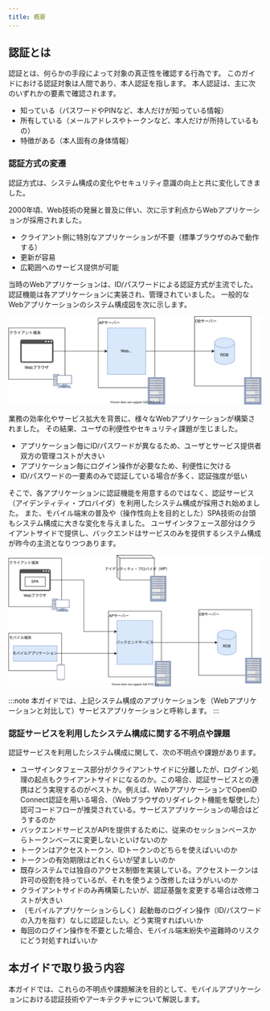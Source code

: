 ```yaml
---
title: 概要
---
```


## 認証とは

認証とは、何らかの手段によって対象の真正性を確認する行為です。
このガイドにおける認証対象は人間であり、本人認証を指します。
本人認証は、主に次のいずれかの要素で確認されます。

- 知っている（パスワードやPINなど、本人だけが知っている情報）
- 所有している（メールアドレスやトークンなど、本人だけが所持しているもの）
- 特徴がある（本人固有の身体情報）

### 認証方式の変遷

認証方式は、システム構成の変化やセキュリティ意識の向上と共に変化してきました。

2000年頃、Web技術の発展と普及に伴い、次に示す利点からWebアプリケーションが採用されました。

- クライアント側に特別なアプリケーションが不要（標準ブラウザのみで動作する）
- 更新が容易
- 広範囲へのサービス提供が可能

当時のWebアプリケーションは、ID/パスワードによる認証方式が主流でした。
認証機能は各アプリケーションに実装され、管理されていました。
一般的なWebアプリケーションのシステム構成図を次に示します。

![Webアプリケーションのシステム構成図](web-application-system-architecture.svg)

業務の効率化やサービス拡大を背景に、様々なWebアプリケーションが構築されました。
その結果、ユーザの利便性やセキュリティ課題が生じました。

- アプリケーション毎にID/パスワードが異なるため、ユーザとサービス提供者双方の管理コストが大きい
- アプリケーション毎にログイン操作が必要なため、利便性に欠ける
- ID/パスワードの一要素のみで認証している場合が多く、認証強度が低い

そこで、各アプリケーションに認証機能を用意するのではなく、認証サービス（アイデンティティ・プロバイダ）を利用したシステム構成が採用され始めました。
また、モバイル端末の普及や（操作性向上を目的とした）SPA技術の台頭もシステム構成に大きな変化を与えました。
ユーザインタフェース部分はクライアントサイドで提供し、バックエンドはサービスのみを提供するシステム構成が昨今の主流となりつつあります。

![認証サービスを用いたサービスアプリケーションのシステム構成図](service-application-system-architecture-using-authn-service.svg)

:::note
本ガイドでは、上記システム構成のアプリケーションを（Webアプリケーションと対比して）サービスアプリケーションと呼称します。
:::

### 認証サービスを利用したシステム構成に関する不明点や課題

 認証サービスを利用したシステム構成に関して、次の不明点や課題があります。

- ユーザインタフェース部分がクライアントサイドに分離したが、ログイン処理の起点もクライアントサイドになるのか。この場合、認証サービスとの連携はどう実現するのがベストか。例えば、WebアプリケーションでOpenID Connect認証を用いる場合、（Webブラウザのリダイレクト機能を駆使した）認可コードフローが推奨されている。サービスアプリケーションの場合はどうするのか
- バックエンドサービスがAPIを提供するために、従来のセッションベースからトークンベースに変更しないといけないのか
- トークンはアクセストークン、IDトークンのどちらを使えばいいのか
- トークンの有効期限はどれくらいが望ましいのか
- 既存システムでは独自のアクセス制御を実装している。アクセストークンは許可の役割を持っているが、それを使うよう改修したほうがいいのか
- クライアントサイドのみ再構築したいが、認証基盤を変更する場合は改修コストが大きい
- （モバイルアプリケーションらしく）起動毎のログイン操作（ID/パスワードの入力を指す）なしに認証したい。どう実現すればいいか
- 毎回のログイン操作を不要とした場合、モバイル端末紛失や盗難時のリスクにどう対処すればいいか

## 本ガイドで取り扱う内容

本ガイドでは、これらの不明点や課題解決を目的として、モバイルアプリケーションにおける認証技術やアーキテクチャについて解説します。
